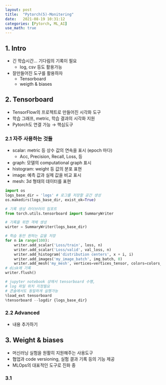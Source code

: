 ```yaml
---
layout: post
title:  "Pytorch(5)-Monitering"
date:   2021-08-19 10:31:12
categories: [Pytorch, ML_AI]
use_math: true
---
```


## 1. Intro
* 긴 학습시간... 기다림의 기록이 필요
    * log, csv 등도 활용가능
* 잘만들어진 도구를 활용하자
    * Tensorboard
    * weigth & biases

## 2. Tensorboard
* TensorFlow의 프로젝트로 만들어진 시각화 도구
* 학습 그래프, metric, 학습 결과의 시각화 지원
* Pytorch도 연결 가능 $\rightarrow$ 핵심도구

### 2.1 자주 사용하는 것들
* scalar: metric 등 상수 값의 연속을 표시 (epoch 마다)
    * Acc, Precision, Recall, Loss, 등
* graph: 모델의 computational graph 표시
* histogram: weight 등 값의 분포 표현
* image: 예측 값과 실제 값을 비교 표시
* mesh: 3d 형태의 데이터를 표현

```python
import os
logs_base_dir = 'logs' # 로그를 저장할 공간 생성
os.makedirs(logs_base_dir, exist_ok=True)

# 기록 생성 라이브러리 임포트
from torch.utils.tensorboard import SummaryWriter

# 기록을 위한 객체 생성
wirter = SummaryWriter(logs_base_dir)

# 학습 동안 원하는 값을 저장
for n in range(100):
    writer.add_scalar('Loss/train', loss, n)
    writer.add_scalar('Loss/valid', val_loss, n)
    writer.add_histogram('distribution centers', x + i, i)
    writer.add_images('my_image_batch', img_batch, 0)
    writer.add_mesh('my_mesh', vertices=vertices_tensor, colors=colors_tensor, faces=faces_tensor)
# disk에 기록
writer.flush() 

# jupyter notebook 상에서 tensorboard 수행,
# log 파일 위치 지정필요
# 콘솔에서도 동일하게 실행가능
%load_ext tensorboard
%tensorboard --logdir {logs_base_dir}
```

### 2.2 Advanced
* 내용 추가하기


## 3. Weight & biases
* 머신러닝 실험을 원활히 지원해주는 사용도구
* 협업과 code versioning, 실험 결과 기록 등의 기능 제공
* MLOps의 대표적인 도구로 진화 중

### 3.1 